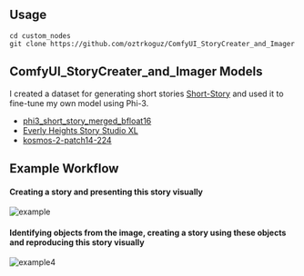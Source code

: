 ## Usage
```
cd custom_nodes
git clone https://github.com/oztrkoguz/ComfyUI_StoryCreater_and_Imager
```

## ComfyUI_StoryCreater_and_Imager Models
I created a dataset for generating short stories [Short-Story](https://huggingface.co/datasets/oztrkoguz/Short-Story) and used it to fine-tune my own model using Phi-3.
+ [phi3_short_story_merged_bfloat16](https://huggingface.co/oztrkoguz/phi3_short_story_merged_bfloat16)
+ [Everly Heights Story Studio XL](https://civitai.com/models/336055/everly-heights-story-studio-xl)
+ [kosmos-2-patch14-224](https://huggingface.co/microsoft/kosmos-2-patch14-224)

## Example Workflow
#### Creating a story and presenting this story visually 

![example](https://github.com/oztrkoguz/ComfyUI_StoryCreater_and_Imager/assets/101019436/dd319f8d-35d8-4a0a-9020-00cd919c60d9)

#### Identifying objects from the image, creating a story using these objects and reproducing this story visually

![example4](https://github.com/oztrkoguz/ComfyUI_StoryCreater_and_Imager/assets/101019436/a1713a15-3c7d-4a7c-8879-6354ab3516f0)
